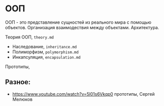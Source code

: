 # ООП
ООП - это представление сущностей из реального мира с помощью объектов. Организация взаимодествия между объектами. Архитектура.

Теория ООП, `theory.md`
- Наследование, `inheritance.md`
- Полиморфизм, `polymorphism.md`
- Инкапсуляция, `encapsulation.md`

Прототипы,


## Разное:
- https://www.youtube.com/watch?v=5l01s6Vkqp0 прототипы, Сергей Мелюков
